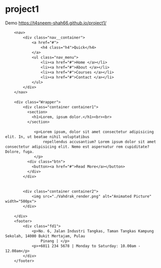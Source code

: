 # project1
Demo
https://t4sneem-shah66.github.io/project1/
<!DOCTYPE html>
<html lang="en">
<head>
    <meta charset="UTF-8">
    <meta http-equiv="X-UA-Compatible" content="IE=edge">
    <meta name="viewport" content="width=device-width, initial-scale=1.0">
    <title>Home</title>
    <link rel="stylesheet" href="style.css">
    <link rel="icon" type="icon/x-image" href="./Zekrom.jpg">
</head>
<body>
        <!-- ================= NAVBAR ================= -->

        <nav>
            <div class="nav__container">
                <a href="#">
                    <h4 class="h4">Quick</h4>
                </a>
                <ul class="nav_menu">
                    <li><a href="#">Home </a></li>
                    <li><a href="#">About </a></li>
                    <li><a href="#">Courses </a></li>
                    <li><a href="#">Contact </a></li>
                </ul>
            </div>
        </nav>

        <div class="Wrapper">
            <div class="container container1">
              <section>
                <h1>Lorem, ipsum dolor.</h1><br><br>
              </section>

                 <p>Lorem ipsum, dolor sit amet consectetur adipisicing elit. In, ut beatae nihil voluptatibus 
                     repellendus accusantium? Lorem ipsum dolor sit amet consectetur adipisicing elit. Nemo est aspernatur rem cupiditate? Dolore, fuga.
                 </p>
              <div class="btn">
                <button><a href="#">Read More</a></button>
              </div>
            </div>


            <div class="container container2">
                <img src="./Vahdrak_render.png" alt="Animated Picture" width="500px">
            </div>

        </div>
        <footer>
            <div class="fd1">
                <p>No. 6, Jalan Industri Tangkas, Taman Tangkas Kampung Sekolah, 14000 Bukit Mertajam, Pulau
                    Pinang | </p>
                <p>+6011 234 5678 | Monday to Saturday: 10.00am - 12.00am</p>
            </div>
        </footer>
</body>
</html>






